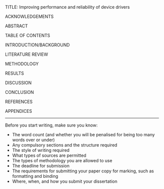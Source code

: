 TITLE: Improving performance and reliability of device drivers

ACKNOWLEDGEMENTS

ABSTRACT

TABLE OF CONTENTS

INTRODUCTION/BACKGROUND

LITERATURE REVIEW

METHODOLOGY

RESULTS

DISCUSSION

CONCLUSION

REFERENCES 

APPENDICES










-----





Before you start writing, make sure you know:

-   The word count (and whether you will be penalised for being too many words over or under) 
-   Any compulsory sections and the structure required
-   The style of writing required
-   What types of sources are permitted
-   The types of methodology you are allowed to use
-   The deadline for submission
-   The requirements for submitting your paper copy for marking, such as formatting and binding 
-   Where, when, and how you submit your dissertation
